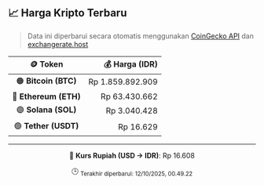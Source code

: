 

<!-- HARGA_KRIPTO -->
## 📈 Harga Kripto Terbaru

> Data ini diperbarui secara otomatis menggunakan [CoinGecko API](https://www.coingecko.com/) dan [exchangerate.host](https://exchangerate.host/)

<div align="center">

| 🪙 Token | 💰 Harga (IDR) |
|:------:|---------------:|
| 🟠 **Bitcoin (BTC)**   | Rp 1.859.892.909 |
| 🔵 **Ethereum (ETH)**  | Rp 63.430.662 |
| 🟣 **Solana (SOL)**    | Rp 3.040.428 |
| 🟢 **Tether (USDT)**   | Rp 16.629 |

---

💱 **Kurs Rupiah (USD → IDR)**: Rp 16.608

🕒 <sub>Terakhir diperbarui: 12/10/2025, 00.49.22</sub>

</div>
<!-- /HARGA_KRIPTO -->